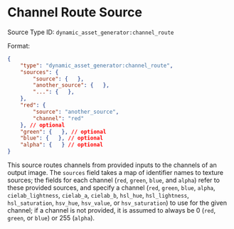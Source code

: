 # Channel Route Source

Source Type ID: `dynamic_asset_generator:channel_route`

Format:

```json
{
    "type": "dynamic_asset_generator:channel_route",
    "sources": {
        "source": {   },
        "another_source": {   },
        "...": {   },
    },
    "red": {
        "source": "another_source",
        "channel": "red"
    }, // optional
    "green": {   }, // optional
    "blue": {   }, // optional
    "alpha": {   } // optional
}
```

This source routes channels from provided inputs to the channels of an output image. The `sources` field takes a map of identifier
names to texture sources; the fields for each channel (`red`, `green`, `blue`, and `alpha`) refer to these provided sources, and
specify a channel (`red`, `green`, `blue`, `alpha`, `cielab_lightness`, `cielab_a`, `cielab_b`, `hsl_hue`, `hsl_lightness`, `hsl_saturation`, `hsv_hue`, 
`hsv_value`, or `hsv_saturation`) to use for the given channel; if a channel is not provided, it is assumed to always be 0 (`red`, `green`, or `blue`)
or 255 (`alpha`).

